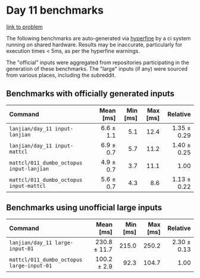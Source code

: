 # Day 11 benchmarks

[link to problem](http://adventofcode.com/2021/day/11)

The following benchmarks are auto-generated via [hyperfine](https://github.com/sharkdp/hyperfine) by a ci system running on shared hardware. Results may be inaccurate, particularly for execution times < 5ms, as per the hyperfine warnings.

The "official" inputs were aggregated from repositories participating in the generation of these benchmarks. The "large" inputs (if any) were sourced from various places, including the subreddit.

## Benchmarks with officially generated inputs
| Command | Mean [ms] | Min [ms] | Max [ms] | Relative |
|:---|---:|---:|---:|---:|
| `lanjian/day_11 input-lanjian` | 6.6 ± 1.1 | 5.1 | 12.4 | 1.35 ± 0.29 |
| `lanjian/day_11 input-mattcl` | 6.9 ± 0.7 | 5.7 | 11.2 | 1.40 ± 0.25 |
| `mattcl/011_dumbo_octopus input-lanjian` | 4.9 ± 0.7 | 3.7 | 11.1 | 1.00 |
| `mattcl/011_dumbo_octopus input-mattcl` | 5.6 ± 0.7 | 4.3 | 8.6 | 1.13 ± 0.22 |
## Benchmarks using unofficial large inputs
| Command | Mean [ms] | Min [ms] | Max [ms] | Relative |
|:---|---:|---:|---:|---:|
| `lanjian/day_11 large-input-01` | 230.8 ± 11.7 | 215.0 | 250.2 | 2.30 ± 0.13 |
| `mattcl/011_dumbo_octopus large-input-01` | 100.2 ± 2.9 | 92.3 | 104.7 | 1.00 |
